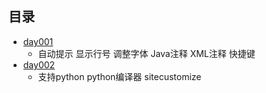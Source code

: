 ## 目录 ##
- [day001](https://github.com/liuxingrichu/tools-experiences/blob/master/eclipse/day001.md)
	- 自动提示 显示行号 调整字体 Java注释 XML注释 快捷键
- [day002](https://github.com/liuxingrichu/tools-experiences/blob/master/eclipse/day002.md)
	- 支持python python编译器 sitecustomize